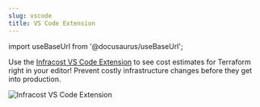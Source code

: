 ```yaml
---
slug: vscode
title: VS Code Extension
---
```


import useBaseUrl from '@docusaurus/useBaseUrl';

Use the [Infracost VS Code Extension](https://marketplace.visualstudio.com/items?itemName=Infracost.infracost) to see cost estimates for Terraform right in your editor! Prevent costly infrastructure changes before they get into production.

<img src="https://github.com/infracost/vscode-infracost/raw/master/.github/assets/resources.gif?raw=true" alt="Infracost VS Code Extension" />
